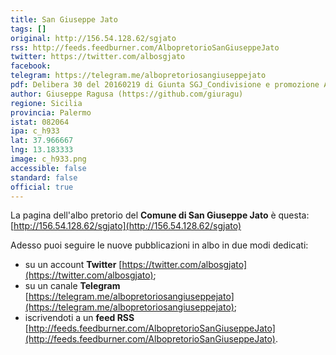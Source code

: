 ```yaml
---
title: San Giuseppe Jato
tags: []
original: http://156.54.128.62/sgjato
rss: http://feeds.feedburner.com/AlbopretorioSanGiuseppeJato
twitter: https://twitter.com/albosgjato
facebook: 
telegram: https://telegram.me/albopretoriosangiuseppejato
pdf: Delibera 30 del 20160219 di Giunta SGJ_Condivisione e promozione ALBO POP san giuseppe jato.pdf
author: Giuseppe Ragusa (https://github.com/giuragu)
regione: Sicilia
provincia: Palermo
istat: 082064
ipa: c_h933
lat: 37.966667
lng: 13.183333
image: c_h933.png
accessible: false
standard: false
official: true
---
```


La pagina dell'albo pretorio del **Comune di San Giuseppe Jato** è questa: [http://156.54.128.62/sgjato](http://156.54.128.62/sgjato)

Adesso puoi seguire le nuove pubblicazioni in albo in due modi dedicati:

* su un account **Twitter** [https://twitter.com/albosgjato](https://twitter.com/albosgjato);
* su un canale **Telegram** [https://telegram.me/albopretoriosangiuseppejato](https://telegram.me/albopretoriosangiuseppejato);
* iscrivendoti a un **feed RSS** [http://feeds.feedburner.com/AlbopretorioSanGiuseppeJato](http://feeds.feedburner.com/AlbopretorioSanGiuseppeJato).
